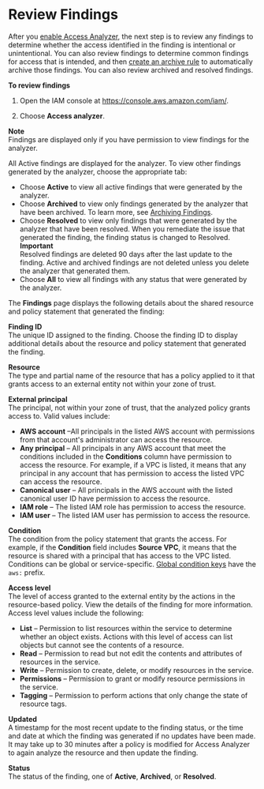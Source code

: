 # Review Findings<a name="access-analyzer-findings-view"></a>

After you [enable Access Analyzer](access-analyzer-getting-started.md#access-analyzer-enabling), the next step is to review any findings to determine whether the access identified in the finding is intentional or unintentional\. You can also review findings to determine common findings for access that is intended, and then [create an archive rule](access-analyzer-archive-rules.md) to automatically archive those findings\. You can also review archived and resolved findings\.

**To review findings**

1. Open the IAM console at [https://console\.aws\.amazon\.com/iam/](https://console.aws.amazon.com/iam/)\.

1. Choose **Access analyzer**\.

**Note**  
Findings are displayed only if you have permission to view findings for the analyzer\.

All Active findings are displayed for the analyzer\. To view other findings generated by the analyzer, choose the appropriate tab:
+ Choose **Active** to view all active findings that were generated by the analyzer\.
+ Choose **Archived** to view only findings generated by the analyzer that have been archived\. To learn more, see [Archiving Findings](access-analyzer-findings-archive.md)\.
+ Choose **Resolved** to view only findings that were generated by the analyzer that have been resolved\. When you remediate the issue that generated the finding, the finding status is changed to Resolved\.
**Important**  
Resolved findings are deleted 90 days after the last update to the finding\. Active and archived findings are not deleted unless you delete the analyzer that generated them\.
+ Choose **All** to view all findings with any status that were generated by the analyzer\.

The **Findings** page displays the following details about the shared resource and policy statement that generated the finding:

**Finding ID**  
The unique ID assigned to the finding\. Choose the finding ID to display additional details about the resource and policy statement that generated the finding\.

**Resource**  
The type and partial name of the resource that has a policy applied to it that grants access to an external entity not within your zone of trust\.

**External principal**  
The principal, not within your zone of trust, that the analyzed policy grants access to\. Valid values include:  
+ **AWS account** –All principals in the listed AWS account with permissions from that account's administrator can access the resource\.
+ **Any principal** – All principals in any AWS account that meet the conditions included in the **Conditions** column have permission to access the resource\. For example, if a VPC is listed, it means that any principal in any account that has permission to access the listed VPC can access the resource\.
+ **Canonical user** – All principals in the AWS account with the listed canonical user ID have permission to access the resource\.
+ **IAM role** – The listed IAM role has permission to access the resource\.
+ **IAM user** – The listed IAM user has permission to access the resource\.

**Condition**  
The condition from the policy statement that grants the access\. For example, if the **Condition** field includes **Source VPC**, it means that the resource is shared with a principal that has access to the VPC listed\. Conditions can be global or service\-specific\. [Global condition keys](https://docs.aws.amazon.com/IAM/latest/UserGuide/reference_policies_condition-keys.html) have the `aws:` prefix\.

**Access level**  
The level of access granted to the external entity by the actions in the resource\-based policy\. View the details of the finding for more information\. Access level values include the following:  
+ **List** – Permission to list resources within the service to determine whether an object exists\. Actions with this level of access can list objects but cannot see the contents of a resource\.
+ **Read** – Permission to read but not edit the contents and attributes of resources in the service\.
+ **Write** – Permission to create, delete, or modify resources in the service\.
+ **Permissions** – Permission to grant or modify resource permissions in the service\.
+ **Tagging** – Permission to perform actions that only change the state of resource tags\.

**Updated**  
A timestamp for the most recent update to the finding status, or the time and date at which the finding was generated if no updates have been made\.  
It may take up to 30 minutes after a policy is modified for Access Analyzer to again analyze the resource and then update the finding\.

**Status**  
The status of the finding, one of **Active**, **Archived**, or **Resolved**\.